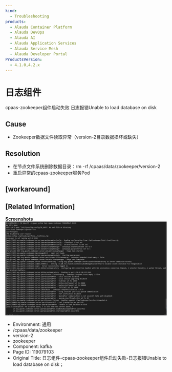 ```yaml
---
kind:
  - Troubleshooting
products:
  - Alauda Container Platform
  - Alauda DevOps
  - Alauda AI
  - Alauda Application Services
  - Alauda Service Mesh
  - Alauda Developer Portal
ProductsVersion:
  - 4.1.0,4.2.x
---
```

<!-- A type of document that involves encountering a fault, diagnosing it, performing root cause analysis, and providing solutions. -->

# 日志组件

cpaas-zookeeper组件启动失败 日志报错Unable to load database on disk

## Cause
- Zookeeper数据文件读取异常（version-2目录数据损坏或缺失）

## Resolution
- 在节点文件系统删除数据目录：rm -rf /cpaas/data/zookeeper/version-2
- 重启异常的cpaas-zookeeper服务Pod

## [workaround]

## [Related Information]
**Screenshots**
![](assets/ri-zhi-zu-jian-cpaas-zookeeperzu-jian-qi-dong-shi-bai-ri-zhi-bao-cuo-unable-to-l/image2022-6-21_19-27-11.png)
- Environment: 通用
- /cpaas/data/zookeeper
- version-2
- zookeeper
- Component: kafka
- Page ID: 119079103
- Original Title: 日志组件-cpaas-zookeeper组件启动失败-日志报错Unable to load database on disk；
